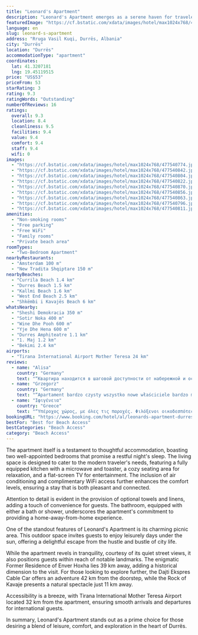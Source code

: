 ```yaml
---
title: "Leonard's Apartment"
description: "Leonard's Apartment emerges as a serene haven for travelers seeking the perfect blend of comfort and convenience in Durrës."
featuredImage: "https://cf.bstatic.com/xdata/images/hotel/max1024x768/477540774.jpg?k=3e7440103402c76154700fe3ed41b129420185454f07fd11eba9586534eda661&o=&hp=1"
language: en
slug: leonard-s-apartment
address: "Rruga Vasil Kuqi, Durrës, Albania"
city: "Durrës"
location: "Durrës"
accommodationType: "apartment"
coordinates:
  lat: 41.3207181
  lng: 19.45119515
price: "US$53"
priceFrom: 53
starRating: 3
rating: 9.3
ratingWords: "Outstanding"
numberOfReviews: 16
ratings:
  overall: 9.3
  location: 8.4
  cleanliness: 9.5
  facilities: 9.4
  value: 9.4
  comfort: 9.4
  staff: 9.4
  wifi: 0
images:
  - "https://cf.bstatic.com/xdata/images/hotel/max1024x768/477540774.jpg?k=3e7440103402c76154700fe3ed41b129420185454f07fd11eba9586534eda661&o=&hp=1"
  - "https://cf.bstatic.com/xdata/images/hotel/max1024x768/477540842.jpg?k=b4eb50b654bdef17082cc7eb63f58243eda5b2b9f9518c43b911ab4e0f03de85&o=&hp=1"
  - "https://cf.bstatic.com/xdata/images/hotel/max1024x768/477540804.jpg?k=0f4626f394beaf87c099c81132cf7a175ea43be2aabec876879648eb6c4aef1a&o=&hp=1"
  - "https://cf.bstatic.com/xdata/images/hotel/max1024x768/477540822.jpg?k=cdd6b8f3b66696bace79e28c5c165fdbb4153e706cdb7091c33080167c83efef&o=&hp=1"
  - "https://cf.bstatic.com/xdata/images/hotel/max1024x768/477540870.jpg?k=7eb62ae257f2c42597244403b920de70c5f84b03d2572b98ea8811fa3a1e3f8c&o=&hp=1"
  - "https://cf.bstatic.com/xdata/images/hotel/max1024x768/477540856.jpg?k=959339190ddd6ab0527a4798318727b37003f74bbaa97b2a3e8dcb02c0e0e82c&o=&hp=1"
  - "https://cf.bstatic.com/xdata/images/hotel/max1024x768/477540863.jpg?k=3e31ff01057d7123d84f991f778656b15125280f307a2a3eb8d8ea7963c05889&o=&hp=1"
  - "https://cf.bstatic.com/xdata/images/hotel/max1024x768/477540796.jpg?k=389d416e704921fc8ad4f7002bf98b6f832e4afcf0c1472bd1e6770b637a7c3e&o=&hp=1"
  - "https://cf.bstatic.com/xdata/images/hotel/max1024x768/477540811.jpg?k=fd31fd2ae4dd27180a8ad4671c3cff64236043bd5f24959257f329066b3139b7&o=&hp=1"
amenities:
  - "Non-smoking rooms"
  - "Free parking"
  - "Free WiFi"
  - "Family rooms"
  - "Private beach area"
roomTypes:
  - "Two-Bedroom Apartment"
nearbyRestaurants:
  - "Amsterdam 100 m"
  - "New Tradita Shqiptare 150 m"
nearbyBeaches:
  - "Currila Beach 1.4 km"
  - "Durres Beach 1.5 km"
  - "Kallmi Beach 1.6 km"
  - "West End Beach 2.5 km"
  - "Shkëmbi i Kavajës Beach 6 km"
whatsNearby:
  - "Sheshi Demokracia 350 m"
  - "Sotir Noka 400 m"
  - "Wine Dhe Pooh 600 m"
  - "Yje Dhe Hena 600 m"
  - "Durres Amphiteatre 1.1 km"
  - "1. Maj 1.2 km"
  - "Bekimi 2.4 km"
airports:
  - "Tirana International Airport Mother Teresa 24 km"
reviews:
  - name: "Alisa"
    country: "Germany"
    text: "“Квартира находится в шаговой доступности от набережной и основных достопримечательностей города. Рядом также есть кафе, супермаркеты и рынок. В квартире есть всё необходимое для комфортного проживания.”"
  - name: "Grzegorz"
    country: "Germany"
    text: "“Apartament bardzo czysty wszystko nowe właściciele bardzo mili nie stwarzają żadnych problemów. Naprawdę bardzo polecam”"
  - name: "Ιφιγένεια"
    country: "Greece"
    text: "“Υπέροχος χώρος, με όλες τις παροχές. Φιλόξενοι οικοδεσπότες.”"
bookingURL: "https://www.booking.com/hotel/al/leonards-apartment-durres15.en-gb.html?aid=8035640"
bestFor: "Best for Beach Access"
bestCategories: "Beach Access"
category: "Beach Access"
---
```


The apartment itself is a testament to thoughtful accommodation, boasting two well-appointed bedrooms that promise a restful night's sleep. The living space is designed to cater to the modern traveler's needs, featuring a fully equipped kitchen with a microwave and toaster, a cozy seating area for relaxation, and a flat-screen TV for entertainment. The inclusion of air conditioning and complimentary WiFi access further enhances the comfort levels, ensuring a stay that is both pleasant and connected.

Attention to detail is evident in the provision of optional towels and linens, adding a touch of convenience for guests. The bathroom, equipped with either a bath or shower, underscores the apartment's commitment to providing a home-away-from-home experience.

One of the standout features of Leonard's Apartment is its charming picnic area. This outdoor space invites guests to enjoy leisurely days under the sun, offering a delightful escape from the hustle and bustle of city life.

While the apartment revels in tranquility, courtesy of its quiet street views, it also positions guests within reach of notable landmarks. The enigmatic Former Residence of Enver Hoxha lies 39 km away, adding a historical dimension to the visit. For those looking to explore further, the Dajti Ekspres Cable Car offers an adventure 42 km from the doorstep, while the Rock of Kavaje presents a natural spectacle just 11 km away.

Accessibility is a breeze, with Tirana International Mother Teresa Airport located 32 km from the apartment, ensuring smooth arrivals and departures for international guests.

In summary, Leonard's Apartment stands out as a prime choice for those desiring a blend of leisure, comfort, and exploration in the heart of Durrës.